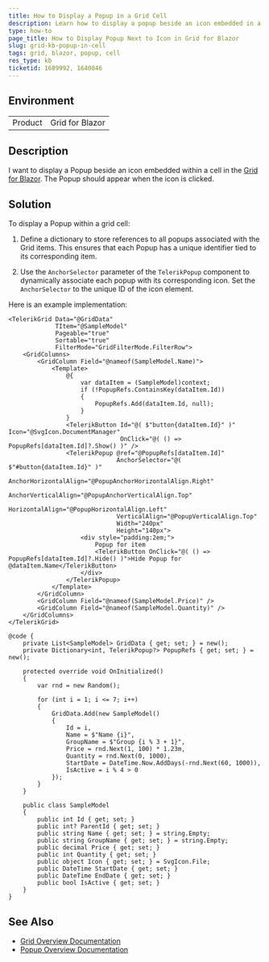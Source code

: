 ```yaml
---
title: How to Display a Popup in a Grid Cell
description: Learn how to display a popup beside an icon embedded in a cell of the Grid for Blazor.
type: how-to
page_title: How to Display Popup Next to Icon in Grid for Blazor
slug: grid-kb-popup-in-cell
tags: grid, blazor, popup, cell
res_type: kb
ticketid: 1689992, 1640846
---
```


## Environment

<table>
    <tbody>
        <tr>
            <td>Product</td>
            <td>Grid for Blazor</td>
        </tr>
    </tbody>
</table>

## Description

I want to display a Popup beside an icon embedded within a cell in the [Grid for Blazor](slug:grid-overview). The Popup should appear when the icon is clicked.

## Solution

To display a Popup within a grid cell:

1. Define a dictionary to store references to all popups associated with the Grid items. This ensures that each Popup has a unique identifier tied to its corresponding item.

2. Use the `AnchorSelector` parameter of the `TelerikPopup` component to dynamically associate each popup with its corresponding icon. Set the `AnchorSelector` to the unique ID of the icon element.

Here is an example implementation:

````RAZOR
<TelerikGrid Data="@GridData"
             TItem="@SampleModel"
             Pageable="true"
             Sortable="true"
             FilterMode="GridFilterMode.FilterRow">
    <GridColumns>
        <GridColumn Field="@nameof(SampleModel.Name)">
            <Template>
                @{
                    var dataItem = (SampleModel)context;
                    if (!PopupRefs.ContainsKey(dataItem.Id))
                    {
                        PopupRefs.Add(dataItem.Id, null);
                    }
                }
                <TelerikButton Id="@( $"button{dataItem.Id}" )" Icon="@SvgIcon.DocumentManager"
                               OnClick="@( () => PopupRefs[dataItem.Id]?.Show() )" />
                <TelerikPopup @ref="@PopupRefs[dataItem.Id]"
                              AnchorSelector="@( $"#button{dataItem.Id}" )"
                              AnchorHorizontalAlign="@PopupAnchorHorizontalAlign.Right"
                              AnchorVerticalAlign="@PopupAnchorVerticalAlign.Top"
                              HorizontalAlign="@PopupHorizontalAlign.Left"
                              VerticalAlign="@PopupVerticalAlign.Top"
                              Width="240px"
                              Height="140px">
                    <div style="padding:2em;">
                        Popup for item
                        <TelerikButton OnClick="@( () => PopupRefs[dataItem.Id]?.Hide() )">Hide Popup for @dataItem.Name</TelerikButton>
                    </div>
                </TelerikPopup>
            </Template>
        </GridColumn>
        <GridColumn Field="@nameof(SampleModel.Price)" />
        <GridColumn Field="@nameof(SampleModel.Quantity)" />
    </GridColumns>
</TelerikGrid>

@code {
    private List<SampleModel> GridData { get; set; } = new();
    private Dictionary<int, TelerikPopup?> PopupRefs { get; set; } = new();

    protected override void OnInitialized()
    {
        var rnd = new Random();

        for (int i = 1; i <= 7; i++)
        {
            GridData.Add(new SampleModel()
            {
                Id = i,
                Name = $"Name {i}",
                GroupName = $"Group {i % 3 + 1}",
                Price = rnd.Next(1, 100) * 1.23m,
                Quantity = rnd.Next(0, 1000),
                StartDate = DateTime.Now.AddDays(-rnd.Next(60, 1000)),
                IsActive = i % 4 > 0
            });
        }
    }

    public class SampleModel
    {
        public int Id { get; set; }
        public int? ParentId { get; set; }
        public string Name { get; set; } = string.Empty;
        public string GroupName { get; set; } = string.Empty;
        public decimal Price { get; set; }
        public int Quantity { get; set; }
        public object Icon { get; set; } = SvgIcon.File;
        public DateTime StartDate { get; set; }
        public DateTime EndDate { get; set; }
        public bool IsActive { get; set; }
    }
}
````

## See Also

* [Grid Overview Documentation](slug:grid-overview)
* [Popup Overview Documentation](slug:popup-overview)
